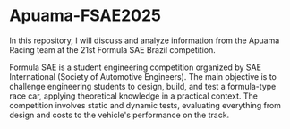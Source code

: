 # Apuama-FSAE2025
In this repository, I will discuss and analyze information from the Apuama Racing team at the 21st Formula SAE Brazil competition.

Formula SAE is a student engineering competition organized by SAE International (Society of Automotive Engineers). The main objective is to challenge engineering students to design, build, and test a formula-type race car, applying theoretical knowledge in a practical context. The competition involves static and dynamic tests, evaluating everything from design and costs to the vehicle's performance on the track.
